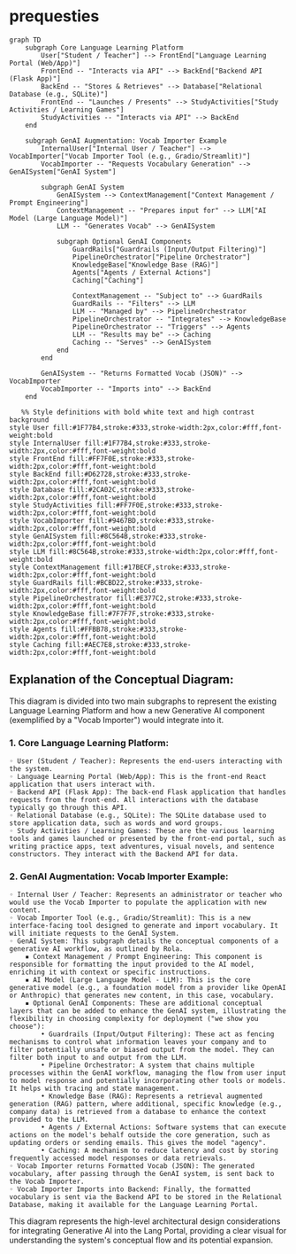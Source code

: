 # prequesties
```mermaid
graph TD
    subgraph Core Language Learning Platform
        User["Student / Teacher"] --> FrontEnd["Language Learning Portal (Web/App)"]
        FrontEnd -- "Interacts via API" --> BackEnd["Backend API (Flask App)"]
        BackEnd -- "Stores & Retrieves" --> Database["Relational Database (e.g., SQLite)"]
        FrontEnd -- "Launches / Presents" --> StudyActivities["Study Activities / Learning Games"]
        StudyActivities -- "Interacts via API" --> BackEnd
    end

    subgraph GenAI Augmentation: Vocab Importer Example
        InternalUser["Internal User / Teacher"] --> VocabImporter["Vocab Importer Tool (e.g., Gradio/Streamlit)"]
        VocabImporter -- "Requests Vocabulary Generation" --> GenAISystem["GenAI System"]

        subgraph GenAI System
            GenAISystem --> ContextManagement["Context Management / Prompt Engineering"]
            ContextManagement -- "Prepares input for" --> LLM["AI Model (Large Language Model)"]
            LLM -- "Generates Vocab" --> GenAISystem

            subgraph Optional GenAI Components
                GuardRails["Guardrails (Input/Output Filtering)"]
                PipelineOrchestrator["Pipeline Orchestrator"]
                KnowledgeBase["Knowledge Base (RAG)"]
                Agents["Agents / External Actions"]
                Caching["Caching"]

                ContextManagement -- "Subject to" --> GuardRails
                GuardRails -- "Filters" --> LLM
                LLM -- "Managed by" --> PipelineOrchestrator
                PipelineOrchestrator -- "Integrates" --> KnowledgeBase
                PipelineOrchestrator -- "Triggers" --> Agents
                LLM -- "Results may be" --> Caching
                Caching -- "Serves" --> GenAISystem
            end
        end

        GenAISystem -- "Returns Formatted Vocab (JSON)" --> VocabImporter
        VocabImporter -- "Imports into" --> BackEnd
    end

   %% Style definitions with bold white text and high contrast background
style User fill:#1F77B4,stroke:#333,stroke-width:2px,color:#fff,font-weight:bold
style InternalUser fill:#1F77B4,stroke:#333,stroke-width:2px,color:#fff,font-weight:bold
style FrontEnd fill:#FF7F0E,stroke:#333,stroke-width:2px,color:#fff,font-weight:bold
style BackEnd fill:#D62728,stroke:#333,stroke-width:2px,color:#fff,font-weight:bold
style Database fill:#2CA02C,stroke:#333,stroke-width:2px,color:#fff,font-weight:bold
style StudyActivities fill:#FF7F0E,stroke:#333,stroke-width:2px,color:#fff,font-weight:bold
style VocabImporter fill:#9467BD,stroke:#333,stroke-width:2px,color:#fff,font-weight:bold
style GenAISystem fill:#8C564B,stroke:#333,stroke-width:2px,color:#fff,font-weight:bold
style LLM fill:#8C564B,stroke:#333,stroke-width:2px,color:#fff,font-weight:bold
style ContextManagement fill:#17BECF,stroke:#333,stroke-width:2px,color:#fff,font-weight:bold
style GuardRails fill:#BCBD22,stroke:#333,stroke-width:2px,color:#fff,font-weight:bold
style PipelineOrchestrator fill:#E377C2,stroke:#333,stroke-width:2px,color:#fff,font-weight:bold
style KnowledgeBase fill:#7F7F7F,stroke:#333,stroke-width:2px,color:#fff,font-weight:bold
style Agents fill:#FFBB78,stroke:#333,stroke-width:2px,color:#fff,font-weight:bold
style Caching fill:#AEC7E8,stroke:#333,stroke-width:2px,color:#fff,font-weight:bold

```
## Explanation of the Conceptual Diagram: ##
This diagram is divided into two main subgraphs to represent the existing Language Learning Platform and how a new Generative AI component (exemplified by a "Vocab Importer") would integrate into it.
### 1. Core Language Learning Platform: ###
    ◦ User (Student / Teacher): Represents the end-users interacting with the system.
    ◦ Language Learning Portal (Web/App): This is the front-end React application that users interact with.
    ◦ Backend API (Flask App): The back-end Flask application that handles requests from the front-end. All interactions with the database typically go through this API.
    ◦ Relational Database (e.g., SQLite): The SQLite database used to store application data, such as words and word groups.
    ◦ Study Activities / Learning Games: These are the various learning tools and games launched or presented by the front-end portal, such as writing practice apps, text adventures, visual novels, and sentence constructors. They interact with the Backend API for data.
### 2. GenAI Augmentation: Vocab Importer Example: ###
    ◦ Internal User / Teacher: Represents an administrator or teacher who would use the Vocab Importer to populate the application with new content.
    ◦ Vocab Importer Tool (e.g., Gradio/Streamlit): This is a new interface-facing tool designed to generate and import vocabulary. It will initiate requests to the GenAI System.
    ◦ GenAI System: This subgraph details the conceptual components of a generative AI workflow, as outlined by Rola.
        ▪ Context Management / Prompt Engineering: This component is responsible for formatting the input provided to the AI model, enriching it with context or specific instructions.
        ▪ AI Model (Large Language Model - LLM): This is the core generative model (e.g., a foundation model from a provider like OpenAI or Anthropic) that generates new content, in this case, vocabulary.
        ▪ Optional GenAI Components: These are additional conceptual layers that can be added to enhance the GenAI system, illustrating the flexibility in choosing complexity for deployment ("we show you choose"):
            • Guardrails (Input/Output Filtering): These act as fencing mechanisms to control what information leaves your company and to filter potentially unsafe or biased output from the model. They can filter both input to and output from the LLM.
            • Pipeline Orchestrator: A system that chains multiple processes within the GenAI workflow, managing the flow from user input to model response and potentially incorporating other tools or models. It helps with tracing and state management.
            • Knowledge Base (RAG): Represents a retrieval augmented generation (RAG) pattern, where additional, specific knowledge (e.g., company data) is retrieved from a database to enhance the context provided to the LLM.
            • Agents / External Actions: Software systems that can execute actions on the model's behalf outside the core generation, such as updating orders or sending emails. This gives the model "agency".
            • Caching: A mechanism to reduce latency and cost by storing frequently accessed model responses or data retrievals.
    ◦ Vocab Importer returns Formatted Vocab (JSON): The generated vocabulary, after passing through the GenAI system, is sent back to the Vocab Importer.
    ◦ Vocab Importer Imports into Backend: Finally, the formatted vocabulary is sent via the Backend API to be stored in the Relational Database, making it available for the Language Learning Portal.
This diagram represents the high-level architectural design considerations for integrating Generative AI into the Lang Portal, providing a clear visual for understanding the system's conceptual flow and its potential expansion.
